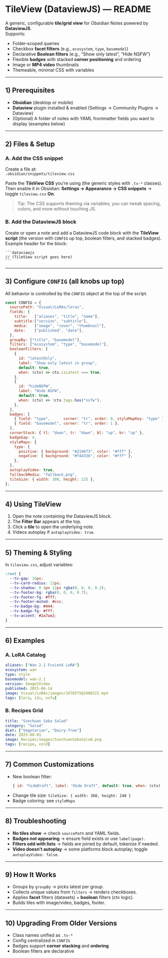 # TileView (DataviewJS) — README

A generic, configurable **tile/grid view** for Obsidian Notes powered by **DataviewJS**.  
Supports:

- Folder‑scoped queries
- Checkbox **facet filters** (e.g., `ecosystem`, `type`, `basemodel`)
- Declarative **Boolean filters** (e.g., “Show only latest”, “Hide NSFW”)
- Flexible **badges** with stacked **corner positioning** and ordering
- Image or **MP4 video** thumbnails
- Themeable, minimal CSS with variables

---

## 1) Prerequisites

- **Obsidian** (desktop or mobile)
- **Dataview** plugin installed & enabled (Settings → Community Plugins → Dataview)
- (Optional) A folder of notes with YAML frontmatter fields you want to display (examples below)

---

## 2) Files & Setup

### A. Add the CSS snippet

Create a file at:  
`.obsidian/snippets/tileview.css`

Paste the **TileView CSS** you’re using (the generic styles with `.tv-*` classes).  
Then enable it in Obsidian: **Settings → Appearance → CSS snippets** → toggle `tileview.css` **On**.

> Tip: The CSS supports theming via variables; you can tweak spacing, colors, and more without touching JS.

### B. Add the DataviewJS block

Create or open a note and add a DataviewJS code block with the **TileView script** (the version with `CONFIG` up top, boolean filters, and stacked badges). Example header for the block:

````
```dataviewjs
// (TileView script goes here)
```
````

---

## 3) Configure `CONFIG` (all knobs up top)

All behavior is controlled by the `CONFIG` object at the top of the script.

```js
const CONFIG = {
  sourcePath: "Visual/LoRAs/loras",
  fields: {
    title:   ["aliases", "title", "name"],
    subtitle:["version", "subtitle"],
    media:   ["image", "cover", "thumbnail"],
    date:    ["published", "date"],
  },
  groupBy: ["title", "basemodel"],
  filters: ["ecosystem", "type", "basemodel"],
  booleanFilters: [
    {
      id: "latestOnly",
      label: "Show only latest in group",
      default: true,
      when: (ctx) => ctx.isLatest === true,
    },
    {
      id: "hideNSFW",
      label: "Hide NSFW",
      default: true,
      when: (ctx) => !ctx.tags.has("nsfw"),
    },
  ],
  badges: [
    { field: "type",      corner: "tr", order: 0, styleMapKey: "type" },
    { field: "basemodel", corner: "tr", order: 1 },
  ],
  cornerStack: { tl: "down", tr: "down", bl: "up", br: "up" },
  badgeGap: 4,
  styleMaps: {
    type: {
      positive: { background: "#2196f3", color: "#fff" },
      negative: { background: "#f44336", color: "#fff" },
    },
  },
  autoplayVideo: true,
  fallbackMedia: "fallback.png",
  tileSize: { width: 300, height: 225 },
};
```

---

## 4) Using TileView

1. Open the note containing the DataviewJS block.
2. The **Filter Bar** appears at the top.
3. Click a **tile** to open the underlying note.
4. Videos autoplay if `autoplayVideo: true`.

---

## 5) Theming & Styling

In `tileview.css`, adjust variables:

```css
:root {
  --tv-gap: 16px;
  --tv-card-radius: 12px;
  --tv-shadow: 0 4px 12px rgba(0, 0, 0, 0.2);
  --tv-footer-bg: rgba(0, 0, 0, 0.7);
  --tv-footer-fg: #fff;
  --tv-footer-muted: #ccc;
  --tv-badge-bg: #444;
  --tv-badge-fg: #fff;
  --tv-accent: #2a7ae2;
}
```

---

## 6) Examples

### A. LoRA Catalog
```yaml
aliases: ["Wan 2.1 FusionX LoRA"]
ecosystem: wan
type: style
basemodel: wan-2.1
version: Image2Video
published: 2025-06-14
image: Visual/LoRAs/images/1678575@1900322.mp4
tags: [lora, i2v, nsfw]
```

### B. Recipes Grid
```yaml
title: "Szechuan Soba Salad"
category: "Salad"
diet: ["Vegetarian", "Dairy-free"]
date: 2025-08-01
image: Recipes/images/SzechuanSobaSalad.png
tags: [recipe, cold]
```

---

## 7) Common Customizations

- New boolean filter:
  ```js
  { id: "hideDraft", label: "Hide Draft", default: true, when: (ctx) => !ctx.tags.has("draft") }
  ```
- Change tile size: `tileSize: { width: 360, height: 240 }`
- Badge coloring: see `styleMaps`

---

## 8) Troubleshooting

- **No tiles show** → check `sourcePath` and YAML fields.
- **Badges not appearing** → ensure field exists or use `label(page)`.
- **Filters odd with lists** → fields are joined by default, tokenize if needed.
- **Video doesn’t autoplay** → some platforms block autoplay; toggle `autoplayVideo: false`.

---

## 9) How It Works

- Groups by `groupBy` → picks latest per group.
- Collects unique values from `filters` → renders checkboxes.
- Applies **facet** filters (datasets) + **boolean** filters (ctx logic).
- Builds tiles with image/video, badges, footer.

---

## 10) Upgrading From Older Versions

- Class names unified as `.tv-*`
- Config centralized in `CONFIG`
- Badges support **corner stacking** and **ordering**
- Boolean filters are declarative
```
